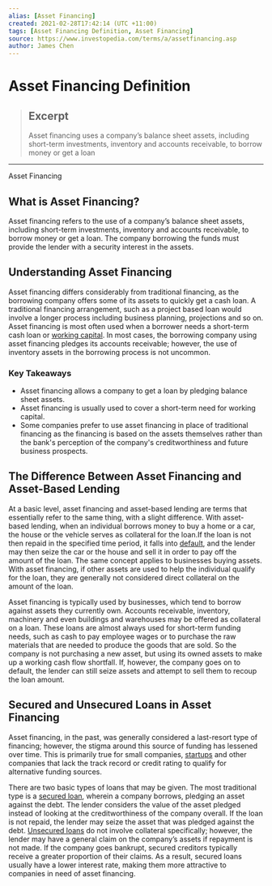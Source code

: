 ```yaml
---
alias: [Asset Financing]
created: 2021-02-28T17:42:14 (UTC +11:00)
tags: [Asset Financing Definition, Asset Financing]
source: https://www.investopedia.com/terms/a/assetfinancing.asp
author: James Chen
---
```


# Asset Financing Definition

> ## Excerpt
> Asset financing uses a company’s balance sheet assets, including short-term investments, inventory and accounts receivable, to borrow money or get a loan

---

Asset Financing
## What is Asset Financing?

Asset financing refers to the use of a company’s balance sheet assets, including short-term investments, inventory and accounts receivable, to borrow money or get a loan. The company borrowing the funds must provide the lender with a security interest in the assets.

## Understanding Asset Financing

Asset financing differs considerably from traditional financing, as the borrowing company offers some of its assets to quickly get a cash loan. A traditional financing arrangement, such as a project based loan would involve a longer process including business planning, projections and so on. Asset financing is most often used when a borrower needs a short-term cash loan or [working capital](https://www.investopedia.com/terms/w/workingcapital.asp). In most cases, the borrowing company using asset financing pledges its accounts receivable; however, the use of inventory assets in the borrowing process is not uncommon.

### Key Takeaways

-   Asset financing allows a company to get a loan by pledging balance sheet assets.
-   Asset financing is usually used to cover a short-term need for working capital.
-   Some companies prefer to use asset financing in place of traditional financing as the financing is based on the assets themselves rather than the bank's perception of the company's creditworthiness and future business prospects.

## The Difference Between Asset Financing and Asset-Based Lending

At a basic level, asset financing and asset-based lending are terms that essentially refer to the same thing, with a slight difference. With asset-based lending, when an individual borrows money to buy a home or a car, the house or the vehicle serves as collateral for the loan.If the loan is not then repaid in the specified time period, it falls into [default](https://www.investopedia.com/terms/d/default2.asp), and the lender may then seize the car or the house and sell it in order to pay off the amount of the loan. The same concept applies to businesses buying assets. With asset financing, if other assets are used to help the individual qualify for the loan, they are generally not considered direct collateral on the amount of the loan.

Asset financing is typically used by businesses, which tend to borrow against assets they currently own. Accounts receivable, inventory, machinery and even buildings and warehouses may be offered as collateral on a loan. These loans are almost always used for short-term funding needs, such as cash to pay employee wages or to purchase the raw materials that are needed to produce the goods that are sold. So the company is not purchasing a new asset, but using its owned assets to make up a working cash flow shortfall. If, however, the company goes on to default, the lender can still seize assets and attempt to sell them to recoup the loan amount.

## Secured and Unsecured Loans in Asset Financing

Asset financing, in the past, was generally considered a last-resort type of financing; however, the stigma around this source of funding has lessened over time. This is primarily true for small companies, [startups](https://www.investopedia.com/terms/s/startup.asp) and other companies that lack the track record or credit rating to qualify for alternative funding sources.

There are two basic types of loans that may be given. The most traditional type is a [secured loan](https://www.investopedia.com/terms/s/secureddebt.asp), wherein a company borrows, pledging an asset against the debt. The lender considers the value of the asset pledged instead of looking at the creditworthiness of the company overall. If the loan is not repaid, the lender may seize the asset that was pledged against the debt. [Unsecured loans](https://www.investopedia.com/terms/u/unsecureddebt.asp) do not involve collateral specifically; however, the lender may have a general claim on the company’s assets if repayment is not made. If the company goes bankrupt, secured creditors typically receive a greater proportion of their claims. As a result, secured loans usually have a lower interest rate, making them more attractive to companies in need of asset financing.
